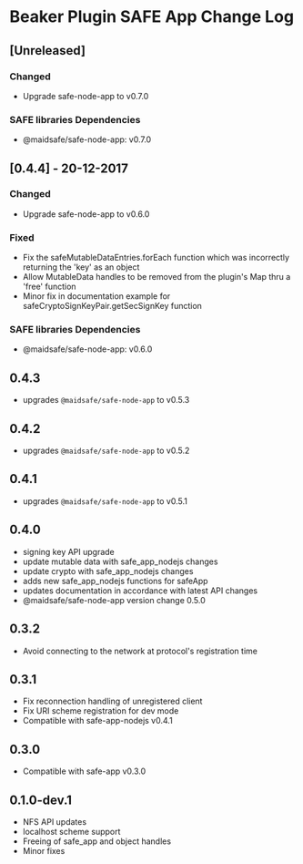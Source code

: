 # Beaker Plugin SAFE App Change Log

## [Unreleased]
### Changed
- Upgrade safe-node-app to v0.7.0

### SAFE libraries Dependencies
- @maidsafe/safe-node-app: v0.7.0

## [0.4.4] - 20-12-2017
### Changed
- Upgrade safe-node-app to v0.6.0

### Fixed
- Fix the safeMutableDataEntries.forEach function which was incorrectly returning the 'key' as an object
- Allow MutableData handles to be removed from the plugin's Map thru a 'free' function
- Minor fix in documentation example for safeCryptoSignKeyPair.getSecSignKey function

### SAFE libraries Dependencies
- @maidsafe/safe-node-app: v0.6.0

## 0.4.3

- upgrades `@maidsafe/safe-node-app` to v0.5.3


## 0.4.2

- upgrades `@maidsafe/safe-node-app` to v0.5.2

## 0.4.1

- upgrades `@maidsafe/safe-node-app` to v0.5.1

## 0.4.0

- signing key API upgrade
- update mutable data with safe_app_nodejs  changes
- update crypto with safe_app_nodejs changes
- adds new safe_app_nodejs functions for safeApp
- updates documentation in accordance with latest API changes
- @maidsafe/safe-node-app version change 0.5.0

## 0.3.2

- Avoid connecting to the network at protocol's registration time


## 0.3.1

- Fix reconnection handling of unregistered client
- Fix URI scheme registration for dev mode
- Compatible with safe-app-nodejs v0.4.1


## 0.3.0

- Compatible with safe-app v0.3.0


## 0.1.0-dev.1

- NFS API updates
- localhost scheme support
- Freeing of safe_app and object handles
- Minor fixes
